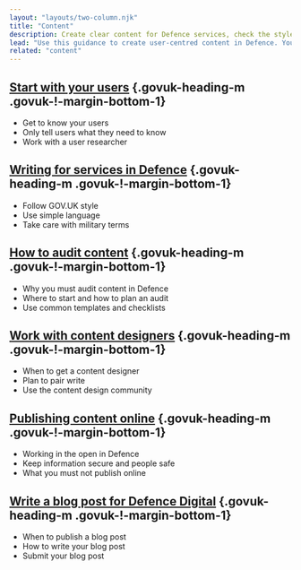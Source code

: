 ```yaml
---
layout: "layouts/two-column.njk"
title: "Content"
description: Create clear content for Defence services, check the styles you need to use and how to work with content designers."
lead: "Use this guidance to create user-centred content in Defence. You can find general guidance on GOV.UK."
related: "content"
---
```


## [Start with your users](/content/start-with-your-users/) {.govuk-heading-m .govuk-!-margin-bottom-1}

- Get to know your users
- Only tell users what they need to know
- Work with a user researcher

## [Writing for services in Defence](/content/writing-for-services-in-Defence/) {.govuk-heading-m .govuk-!-margin-bottom-1}

- Follow GOV.UK style
- Use simple language
- Take care with military terms

## [How to audit content](/content/) {.govuk-heading-m .govuk-!-margin-bottom-1}

- Why you must audit content in Defence
- Where to start and how to plan an audit
- Use common templates and checklists

## [Work with content designers](/content/work-with-content-designers) {.govuk-heading-m .govuk-!-margin-bottom-1}

- When to get a content designer
- Plan to pair write
- Use the content design community

## [Publishing content online](/content/publishing-content-online/) {.govuk-heading-m .govuk-!-margin-bottom-1}

- Working in the open in Defence
- Keep information secure and people safe
- What you must not publish online

## [Write a blog post for Defence Digital](/content/write-a-blog-post-for-Defence-Digital/) {.govuk-heading-m .govuk-!-margin-bottom-1}

- When to publish a blog post
- How to write your blog post
- Submit your blog post
